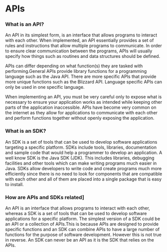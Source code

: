 # APIs

### What is an API?
An API in its simplest form, is an interface that allows programs to interact with each other. When implemented, an API essentially provides a set of rules and instructions that allow multiple programs to communicate. In order to ensure clear communication between the programs, APIs will usually specify how things such as routines and data structures should be defined.

APIs can differ depending on what function(s) they are tasked with performing.General APIs provide library functions for a programming language such as the Java API.  There are more specific APIs that provide more unique functions such as the Blizzard API. Language specific APIs can only be used in one specific language.

When implementing an API, you must be very careful only to expose what is necessary to ensure your application works as intended while keeping other parts of the application inaccessible. APIs have become very common on the internet as they allow for applications to communicate with each other and perform functions together without openly exposing the application.

### What is an SDK?
An SDK is a set of tools that can be used to develop software applications targeting a specific platform. SDKs include tools, libraries, documentation and sample code that would help a programmer to develop an application. A well know SDK is the Java SDK (JDK). This includes libraries, debugging facilities and other tools which can make writing programs much easier in Java. SDKs allow developers to write code and create programs much more efficiently since there is no need to look for components that are compatible with each other and all of them are placed into a single package that is easy to install.

### How are APIs and SDKs related]
An API is an interface that allows programs to interact with each other, whereas a SDK is a set of tools that can be used to develop software applications for a specific platform. The simplest version of a SDK could be an API or a collection of APIs.This is because APIs are designed to provide specific functions and an SDK can combine APIs to have a large number of functions for the purpose of software development. However this is not true in reverse. An SDK can never be an API as it is the SDK that relies on the APIs.
